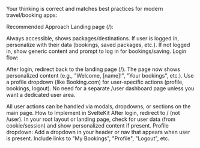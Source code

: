 Your thinking is correct and matches best practices for modern travel/booking apps:

Recommended Approach
Landing page (/):

Always accessible, shows packages/destinations.
If user is logged in, personalize with their data (bookings, saved packages, etc.).
If not logged in, show generic content and prompt to log in for bookings/saving.
Login flow:

After login, redirect back to the landing page (/).
The page now shows personalized content (e.g., "Welcome, [name]!", "Your bookings", etc.).
Use a profile dropdown (like Booking.com) for user-specific actions (profile, bookings, logout).
No need for a separate /user dashboard page unless you want a dedicated user area.

All user actions can be handled via modals, dropdowns, or sections on the main page.
How to Implement in SvelteKit
After login, redirect to / (not /user).
In your root layout or landing page, check for user data (from cookie/session) and show personalized content if present.
Profile dropdown:
Add a dropdown in your header or nav that appears when user is present.
Include links to "My Bookings", "Profile", "Logout", etc.
